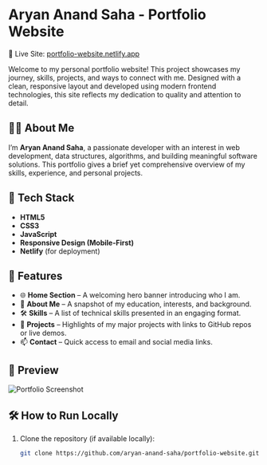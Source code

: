 # Aryan Anand Saha - Portfolio Website

🚀 Live Site: [portfolio-website.netlify.app](https://portfolio-beginer.netlify.app/)

Welcome to my personal portfolio website! This project showcases my journey, skills, projects, and ways to connect with me. Designed with a clean, responsive layout and developed using modern frontend technologies, this site reflects my dedication to quality and attention to detail.

## 👨‍💻 About Me

I’m **Aryan Anand Saha**, a passionate developer with an interest in web development, data structures, algorithms, and building meaningful software solutions. This portfolio gives a brief yet comprehensive overview of my skills, experience, and personal projects.

## 🧰 Tech Stack

- **HTML5**
- **CSS3**
- **JavaScript**
- **Responsive Design (Mobile-First)**
- **Netlify** (for deployment)

## 📂 Features

- 🌐 **Home Section** – A welcoming hero banner introducing who I am.
- 📄 **About Me** – A snapshot of my education, interests, and background.
- 🛠️ **Skills** – A list of technical skills presented in an engaging format.
- 🧩 **Projects** – Highlights of my major projects with links to GitHub repos or live demos.
- 📫 **Contact** – Quick access to email and social media links.

## 📸 Preview

![Portfolio Screenshot](https://github.com/user-attachments/assets/e7b26c7a-dc21-482d-8d80-37f80b32929a)


## 🛠️ How to Run Locally

1. Clone the repository (if available locally):
   ```bash
   git clone https://github.com/aryan-anand-saha/portfolio-website.git
